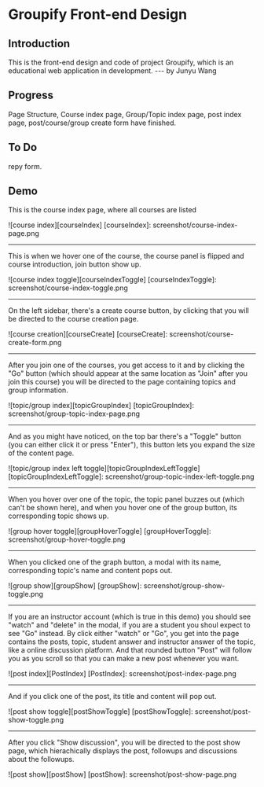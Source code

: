 Groupify Front-end Design
===

Introduction
---
This is the front-end design and code of project Groupify, which is an educational web application in development. --- by Junyu Wang

Progress
---
Page Structure, Course index page, Group/Topic index page, post index page, post/course/group create form have finished.

To Do
---
repy form.

Demo
---
This is the course index page, where all courses are listed

![course index][courseIndex]
[courseIndex]: screenshot/course-index-page.png
***

This is when we hover one of the course, the course panel is flipped and course introduction, join button show up.

![course index toggle][courseIndexToggle]
[courseIndexToggle]: screenshot/course-index-toggle.png
***

On the left sidebar, there's a create course button, by clicking that you will be directed to the course creation page.

![course creation][courseCreate]
[courseCreate]: screenshot/course-create-form.png
***

After you join one of the courses, you get access to it and by clicking the "Go" button (which should appear at the same location as "Join" after you join this course) you will be directed to the page containing topics and group information.

![topic/group index][topicGroupIndex]
[topicGroupIndex]: screenshot/group-topic-index-page.png
***

And as you might have noticed, on the top bar there's a "Toggle" button (you can either click it or press "Enter"), this button lets you expand the size of the content page.

![topic/group index left toggle][topicGroupIndexLeftToggle]
[topicGroupIndexLeftToggle]: screenshot/group-topic-index-left-toggle.png
***

When you hover over one of the topic, the topic panel buzzes out (which can't be shown here), and when you hover one of the group button, its corresponding topic shows up.

![group hover toggle][groupHoverToggle]
[groupHoverToggle]: screenshot/group-hover-toggle.png
***

When you clicked one of the graph button, a modal with its name, corresponding topic's name and content pops out.

![group show][groupShow]
[groupShow]: screenshot/group-show-toggle.png
***

If you are an instructor account (which is true in this demo) you should see "watch" and "delete" in the modal, if you are a student you shoul expect to see "Go" instead. By click either "watch" or "Go", you get into the page contains the posts, topic, student answer and instructor answer of the topic, like a online discussion platform. And that rounded button "Post" will follow you as you scroll so that you can make a new post whenever you want.

![post index][PostIndex]
[PostIndex]: screenshot/post-index-page.png 
***

And if you click one of the post, its title and content will pop out.

![post show toggle][postShowToggle]
[postShowToggle]: screenshot/post-show-toggle.png
***

After you click "Show discussion", you will be directed to the post show page, which hierachically displays the post, followups and discussions about the followups.

![post show][postShow]
[postShow]: screenshot/post-show-page.png



